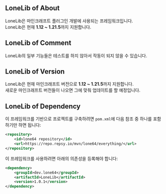 ## LoneLib of About
LoneLib은 마인크래프트 플러그인 개발에 사용되는 프레임워크입니다.<br>
LoneLib은 현재 **1.12 ~ 1.21.5**까지 지원합니다.<br>

## LoneLib of Comment
LoneLib의 일부 기능들은 테스트를 하지 않아서 작동이 되지 않을 수 있습니다.<br>

## LoneLib of Version
LoneLib은 현재 마인크래프트 버전으로 **1.12 ~ 1.21.5**까지 지원합니다.<br>
새로운 마인크래프트 버전들이 나오면 그에 맞춰 업데이트를 할 예정입니다.<br>

## LoneLib of Dependency
이 프레임워크를 기반으로 프로젝트를 구축하려면 `pom.xml`에 다음 참조 중 하나를 포함하기만 하면 됩니다:
```xml
<repository>
    <id>lone64 repository</id>
    <url>https://repo.repsy.io/mvn/lone64/everything/</url>
</repository>
```
이 프레임워크를 사용하려면 아래의 의존성을 등록해야 합니다:
```xml
<dependency>
    <groupId>dev.lone64</groupId>
    <artifactId>LoneLib</artifactId>
    <version>1.0.1</version>
</dependency>
```